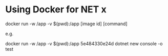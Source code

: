 # Using Docker for NET x 

docker run -w /app -v $(pwd):/app [image id] [command]

e.g.

docker run -w /app -v $(pwd):/app 5e484330e24d dotnet new console -o test